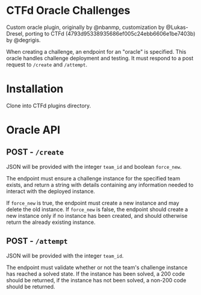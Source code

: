 # CTFd Oracle Challenges

Custom oracle plugin, originally by @nbanmp, customization by @Lukas-Dresel, porting to CTFd (4793d95338935686ef005c24ebb6606e1be7403b) by @degrigis.

When creating a challenge, an endpoint for an "oracle" is specified. This oracle handles challenge deployment and testing. It must respond to a post request to `/create` and `/attempt`.

# Installation
Clone into CTFd plugins directory.

# Oracle API

## POST - `/create`
JSON will be provided with the integer `team_id` and boolean `force_new`.

The endpoint must ensure a challenge instance for the specified team exists, and return a string with details containing any information needed to interact with the deployed instance.

If `force_new` is true, the endpoint must create a new instance and may delete the old instance. If `force_new` is false, the endpoint should create a new instance only if no instance has been created, and should otherwise return the already existing instance.

## POST - `/attempt`
JSON will be provided with the integer `team_id`.

The endpoint must validate whether or not the team's challenge instance has reached a solved state. If the instance has been solved, a 200 code should be returned, if the instance has not been solved, a non-200 code should be returned.
